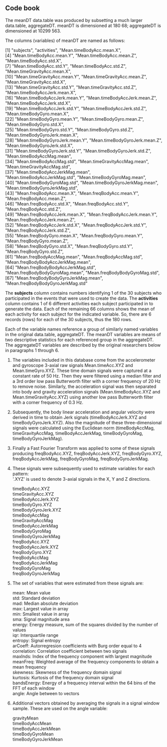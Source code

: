 ## Code book    

The meanDT data.table was produced by subsetting a much larger data.table, aggregateDT.  meanDT is dimensioned at 180 68; aggregateDT is dimensioned at 10299 563.

The columns (variables) of meanDT are named as follows:

[1] "subjects",                          "activities",                        "Mean.timeBodyAcc.mean.X",          
[4] "Mean.timeBodyAcc.mean.Y",          "Mean.timeBodyAcc.mean.Z",           "Mean.timeBodyAcc.std.X",           
[7] "Mean.timeBodyAcc.std.Y",            "Mean.timeBodyAcc.std.Z",            "Mean.timeGravityAcc.mean.X",       
[10] "Mean.timeGravityAcc.mean.Y",        "Mean.timeGravityAcc.mean.Z",        "Mean.timeGravityAcc.std.X",        
[13] "Mean.timeGravityAcc.std.Y",         "Mean.timeGravityAcc.std.Z",         "Mean.timeBodyAccJerk.mean.X",      
[16] "Mean.timeBodyAccJerk.mean.Y",       "Mean.timeBodyAccJerk.mean.Z",       "Mean.timeBodyAccJerk.std.X",       
[19] "Mean.timeBodyAccJerk.std.Y",        "Mean.timeBodyAccJerk.std.Z",        "Mean.timeBodyGyro.mean.X",         
[22] "Mean.timeBodyGyro.mean.Y",          "Mean.timeBodyGyro.mean.Z",          "Mean.timeBodyGyro.std.X",          
[25] "Mean.timeBodyGyro.std.Y",           "Mean.timeBodyGyro.std.Z",        "Mean.timeBodyGyroJerk.mean.X",     
[28] "Mean.timeBodyGyroJerk.mean.Y",      "Mean.timeBodyGyroJerk.mean.Z",      "Mean.timeBodyGyroJerk.std.X",      
[31] "Mean.timeBodyGyroJerk.std.Y",       "Mean.timeBodyGyroJerk.std.Z",       "Mean.timeBodyAccMag.mean",         
[34] "Mean.timeBodyAccMag.std",         "Mean.timeGravityAccMag.mean",       "Mean.timeGravityAccMag.std",       
[37] "Mean.timeBodyAccJerkMag.mean",      "Mean.timeBodyAccJerkMag.std",       "Mean.timeBodyGyroMag.mean",        
[40] "Mean.timeBodyGyroMag.std",        "Mean.timeBodyGyroJerkMag.mean",     "Mean.timeBodyGyroJerkMag.std",     
[43] "Mean.freqBodyAcc.mean.X",           "Mean.freqBodyAcc.mean.Y",           "Mean.freqBodyAcc.mean.Z",          
[46] "Mean.freqBodyAcc.std.X",        "Mean.freqBodyAcc.std.Y",            "Mean.freqBodyAcc.std.Z",           
[49] "Mean.freqBodyAccJerk.mean.X",       "Mean.freqBodyAccJerk.mean.Y",       "Mean.freqBodyAccJerk.mean.Z",      
[52] "Mean.freqBodyAccJerk.std.X",      "Mean.freqBodyAccJerk.std.Y",        "Mean.freqBodyAccJerk.std.Z",       
[55] "Mean.freqBodyGyro.mean.X",          "Mean.freqBodyGyro.mean.Y",          "Mean.freqBodyGyro.mean.Z",         
[58] "Mean.freqBodyGyro.std.X",           "Mean.freqBodyGyro.std.Y",           "Mean.freqBodyGyro.std.Z",          
[61] "Mean.freqBodyAccMag.mean",          "Mean.freqBodyAccMag.std",  "Mean.freqBodyBodyAccJerkMag.mean",   
[64] "Mean.freqBodyBodyAccJerkMag.std",   "Mean.freqBodyBodyGyroMag.mean",   "Mean.freqBodyBodyGyroMag.std",     
[67] "Mean.freqBodyBodyGyroJerkMag.mean", "Mean.freqBodyBodyGyroJerkMag.std"

The **subjects** column contains numbers identifying 1 of the 30 subjects who participated in the events that were used to create the data. The **activities** column contains 1 of 6 different activities each subject participated in to generate the data. Each of the remaining 66 columns shows the mean of each activity for each subject for the indicated variable. So, there are 6 records (rows) for each of the 30 subjects, thus the 180 rows.

Each of the variable names reference a group of similarly named variables in the original data.table, aggregateDT. The
meanDT variables are means of two descriptive statistics for each referenced group in the aggregateDT. The aggregateDT
variables are described by the original researchers below in paragraphs 1 through 6.

1. The variables included in this database come from the accelerometer and gyroscope 3-axial raw signals Mean.timeAcc.XYZ and Mean.timeGyro.XYZ. These time domain signals were captured at a constant rate of 50 Hz. Then they were filtered using a median filter and a 3rd order low pass Butterworth filter with a corner frequency of 20 Hz to remove noise. Similarly, the acceleration signal was then separated into body and gravity acceleration signals (Mean.timeBodyAcc.XYZ and Mean.timeGravityAcc.XYZ) using another low pass Butterworth filter with a corner frequency of 0.3 Hz. 

2. Subsequently, the body linear acceleration and angular velocity were derived in time to obtain Jerk signals (timeBodyAccJerk.XYZ and timeBodyGyroJerk.XYZ). Also the magnitude of these three-dimensional signals were calculated using the Euclidean norm (timeBodyAccMag, timeGravityAccMag, timeBodyAccJerkMag, timeBodyGyroMag, timeBodyGyroJerkMag). 

3. Finally a Fast Fourier Transform was applied to some of these signals producing freqBodyAcc.XYZ, freqBodyAccJerk.XYZ, freqBodyGyro.XYZ, freqBodyAccJerkMag, freqBodyGyroMag, freqBodyGyroJerkMag. 

4. These signals were subsequently used to estimate variables for each pattern:  
'.XYZ' is used to denote 3-axial signals in the X, Y and Z directions.

    timeBodyAcc.XYZ  
    timeGravityAcc.XYZ  
    timeBodyAccJerk.XYZ  
    timeBodyGyro.XYZ  
    timeBodyGyroJerk.XYZ  
    timeBodyAccMag  
    timeGravityAccMag  
    timeBodyAccJerkMag  
    timeBodyGyroMag  
    timeBodyGyroJerkMag  
    freqBodyAcc.XYZ  
    freqBodyAccJerk.XYZ  
    freqBodyGyro.XYZ  
    freqBodyAccMag  
    freqBodyAccJerkMag  
    freqBodyGyroMag  
    freqBodyGyroJerkMag  

5. The set of variables that were estimated from these signals are: 

    mean: Mean value  
    std: Standard deviation  
    mad: Median absolute deviation   
    max: Largest value in array  
    min: Smallest value in array  
    sma: Signal magnitude area  
    energy: Energy measure, sum of the squares divided by the number of values   
    iqr: Interquartile range  
    entropy: Signal entropy  
    arCoeff: Autorregresion coefficients with Burg order equal to 4  
    correlation: Correlation coefficient between two signals  
    maxInds: Index of the frequency component with largest magnitude  
    meanFreq: Weighted average of the frequency components to obtain a mean frequency  
    skewness: Skewness of the frequency domain signal   
    kurtosis: Kurtosis of the frequency domain signal   
    bandsEnergy: Energy of a frequency interval within the 64 bins of the FFT of each window   
    angle: Angle between to vectors  

6. Additional vectors obtained by averaging the signals in a signal window sample. These are used on the angle variable:

    gravityMean  
    timeBodyAccMean  
    timeBodyAccJerkMean  
    timeBodyGyroMean  
    timeBodyGyroJerkMean  
